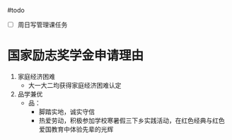 #todo 

- [ ] 周日写管理课任务

# 国家励志奖学金申请理由

1. 家庭经济困难
	- 大一大二均获得家庭经济困难认定
2. 品学兼优
	- 品：
		- 脚踏实地，诚实守信
		- 热爱劳动，积极参加学校寒暑假三下乡实践活动，在红色经典与红色爱国教育中体验先辈的光辉